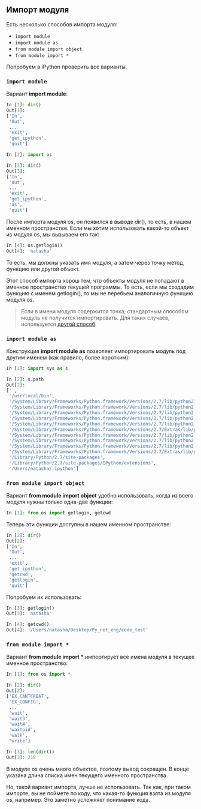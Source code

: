## Импорт модуля

Есть несколько способов импорта модуля:
* ```import module```
* ```import module as```
* ```from module import object```
* ```from module import *```

Попробуем в iPython проверить все варианты.

### ```import module```
Вариант __import module__:
```python
In [1]: dir()
Out[1]: 
['In',
 'Out',
 ...
 'exit',
 'get_ipython',
 'quit']

In [2]: import os

In [3]: dir()
Out[3]: 
['In',
 'Out',
 ...
 'exit',
 'get_ipython',
 'os',
 'quit']
```

После импорта модуля os, он появился в выводе dir(), то есть, в нашем именном пространстве.
Если мы хотим использовать какой-то объект из модуля os, мы вызываем его так:
```python
In [4]: os.getlogin()
Out[4]: 'natasha'
```

То есть, мы должны указать имя модуля, а затем через точку метод, функцию или другой объект.

Этот способ импорта хорош тем, что объекты модуля не попадают в именное пространство текущей программы.
То есть, если мы создадим функцию с именем getlogin(), то мы не перебьем аналогичную функцию модуля os.

> Если в имени модуля содержится точка, стандартным способом модуль не получится импортировать.
> Для таких случаев, используется [другой способ](http://stackoverflow.com/questions/1828127/how-to-reference-python-package-when-filename-contains-a-period/1828249#1828249).


### ```import module as```

Конструкция __import module as__ позволяет импортировать модуль под другим именем (как правило, более коротким):
```python
In [1]: import sys as s

In [2]: s.path
Out[2]: 
['',
 '/usr/local/bin',
 '/System/Library/Frameworks/Python.framework/Versions/2.7/lib/python27.zip',
 '/System/Library/Frameworks/Python.framework/Versions/2.7/lib/python2.7',
 '/System/Library/Frameworks/Python.framework/Versions/2.7/lib/python2.7/plat-darwin',
 '/System/Library/Frameworks/Python.framework/Versions/2.7/lib/python2.7/plat-mac',
 '/System/Library/Frameworks/Python.framework/Versions/2.7/lib/python2.7/plat-mac/lib-scriptpackages',
 '/System/Library/Frameworks/Python.framework/Versions/2.7/Extras/lib/python',
 '/System/Library/Frameworks/Python.framework/Versions/2.7/lib/python2.7/lib-tk',
 '/System/Library/Frameworks/Python.framework/Versions/2.7/lib/python2.7/lib-old',
 '/System/Library/Frameworks/Python.framework/Versions/2.7/lib/python2.7/lib-dynload',
 '/System/Library/Frameworks/Python.framework/Versions/2.7/Extras/lib/python/PyObjC',
 '/Library/Python/2.7/site-packages',
 '/Library/Python/2.7/site-packages/IPython/extensions',
 '/Users/natasha/.ipython']
```


### ```from module import object```
Вариант __from module import object__ удобно использовать, когда из всего модуля нужны только одна-две функции:

```python
In [1]: from os import getlogin, getcwd
```

Теперь эти функции доступны в нашем именном пространстве:
```python
In [2]: dir()
Out[2]: 
['In',
 'Out',
 ...
 'exit',
 'get_ipython',
 'getcwd',
 'getlogin',
 'quit']
```

Попробуем их использовать:
```python
In [3]: getlogin()
Out[3]: 'natasha'

In [4]: getcwd()
Out[4]: '/Users/natasha/Desktop/Py_net_eng/code_test'
```

### ```from module import *```

Вариант __from module import *__ импортирует все имена модуля в текущее именное пространство:
```python
In [1]: from os import *

In [2]: dir()
Out[2]: 
['EX_CANTCREAT',
 'EX_CONFIG',
 ...
 'wait',
 'wait3',
 'wait4',
 'waitpid',
 'walk',
 'write']

In [3]: len(dir())
Out[3]: 218
```

В модуле os очень много объектов, поэтому вывод сокращен. В конце указана длина списка имен текущего именного пространства.

Но, такой вариант импорта, лучше не использовать.
Так как, при таком импорте, вы не поймете по коду, что какая-то функция взята из модуля os, например.
Это заметно усложняет понимание кода.


